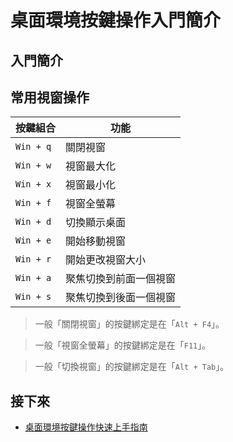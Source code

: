 

# 桌面環境按鍵操作入門簡介


## 入門簡介


## 常用視窗操作

| 按鍵組合          | 功能     |
| ----------------- | -------- |
| `Win + q`         | 關閉視窗 |
| `Win + w` | 視窗最大化 |
| `Win + x` | 視窗最小化 |
| `Win + f` | 視窗全螢幕 |
| `Win + d` | 切換顯示桌面 |
| `Win + e`         | 開始移動視窗 |
| `Win + r`         | 開始更改視窗大小 |
| `Win + a` | 聚焦切換到前面一個視窗 |
| `Win + s` | 聚焦切換到後面一個視窗 |


> 一般「關閉視窗」的按鍵綁定是在「`Alt + F4`」。

> 一般「視窗全螢幕」的按鍵綁定是在「`F11`」。

> 一般「切換視窗」的按鍵綁定是在「`Alt + Tab`」。


## 接下來

* [桌面環境按鍵操作快速上手指南](https://samwhelp.github.io/system-modeling/read/zh_tw/quick-start)
